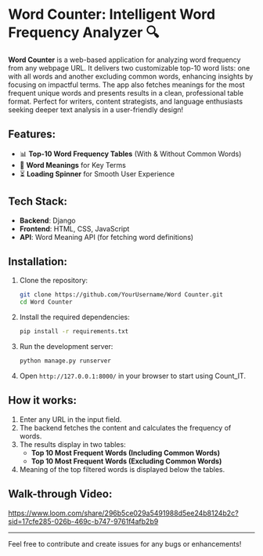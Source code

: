 # Word Counter: Intelligent Word Frequency Analyzer 🔍

**Word Counter** is a web-based application for analyzing word frequency from any webpage URL. It delivers two customizable top-10 word lists: one with all words and another excluding common words, enhancing insights by focusing on impactful terms. The app also fetches meanings for the most frequent unique words and presents results in a clean, professional table format. Perfect for writers, content strategists, and language enthusiasts seeking deeper text analysis in a user-friendly design!

## Features:
- 📊 **Top-10 Word Frequency Tables** (With & Without Common Words)
- 📖 **Word Meanings** for Key Terms
- ⏳ **Loading Spinner** for Smooth User Experience

## Tech Stack:
- **Backend**: Django
- **Frontend**: HTML, CSS, JavaScript
- **API**: Word Meaning API (for fetching word definitions)

## Installation:
1. Clone the repository:
    ```bash
    git clone https://github.com/YourUsername/Word Counter.git
    cd Word Counter
    ```

2. Install the required dependencies:
    ```bash
    pip install -r requirements.txt
    ```

3. Run the development server:
    ```bash
    python manage.py runserver
    ```

4. Open `http://127.0.0.1:8000/` in your browser to start using Count_IT.

## How it works:
1. Enter any URL in the input field.
2. The backend fetches the content and calculates the frequency of words.
3. The results display in two tables:
   - **Top 10 Most Frequent Words (Including Common Words)**
   - **Top 10 Most Frequent Words (Excluding Common Words)**
4. Meaning of the top filtered words is displayed below the tables.

## Walk-through Video:
https://www.loom.com/share/296b5ce029a5491988d5ee24b8124b2c?sid=17cfe285-026b-469c-b747-9761f4afb2b9



---

Feel free to contribute and create issues for any bugs or enhancements!
